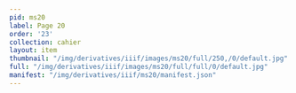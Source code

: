 ```yaml
---
pid: ms20
label: Page 20
order: '23'
collection: cahier
layout: item
thumbnail: "/img/derivatives/iiif/images/ms20/full/250,/0/default.jpg"
full: "/img/derivatives/iiif/images/ms20/full/full/0/default.jpg"
manifest: "/img/derivatives/iiif/ms20/manifest.json"
---
```

